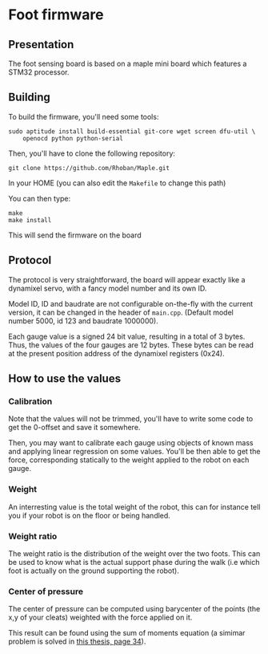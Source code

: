# Foot firmware

## Presentation

The foot sensing board is based on a maple mini board which features a STM32
processor.

## Building

To build the firmware, you'll need some tools:

    sudo aptitude install build-essential git-core wget screen dfu-util \
        openocd python python-serial

Then, you'll have to clone the following repository:

    git clone https://github.com/Rhoban/Maple.git

In your HOME (you can also edit the `Makefile` to change this path)

You can then type:

    make
    make install

This will send the firmware on the board

## Protocol

The protocol is very straightforward, the board will appear exactly like a dynamixel 
servo, with a fancy model number and its own ID.

Model ID, ID and baudrate are not configurable on-the-fly with the current version, it
can be changed in the header of `main.cpp`. (Default model number 5000, id 123 and baudrate
1000000).

Each gauge value is a signed 24 bit value, resulting in a total of 3 bytes. Thus, the values
of the four gauges are 12 bytes. These bytes can be read at the present position address
of the dynamixel registers (0x24).

## How to use the values

### Calibration

Note that the values will not be trimmed, you'll have to write some code to get the 0-offset
and save it somewhere.

Then, you may want to calibrate each gauge using objects of known mass and applying linear 
regression on some values. You'll be then able to get the force, corresponding statically
to the weight applied to the robot on each gauge.

### Weight

An interresting value is the total weight of the robot, this can for instance tell you if your 
robot is on the floor or being handled.

### Weight ratio

The weight ratio is the distribution of the weight over the two foots. This can be used to know
what is the actual support phase during the walk (i.e which foot is actually on the ground supporting
the robot).

### Center of pressure

The center of pressure can be computed using barycenter of the points (the x,y of your cleats) weighted
with the force applied on it.

This result can be found using the sum of moments equation (a simimar problem is solved in [this
thesis, page 34](http://ir.library.oregonstate.edu/xmlui/bitstream/handle/1957/29797/SchaferChristopherA2005.pdf)).
